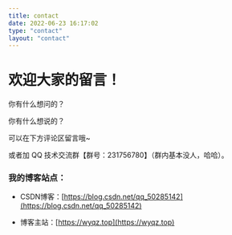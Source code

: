 ```yaml
---
title: contact
date: 2022-06-23 16:17:02
type: "contact"
layout: "contact"
---
```


# 欢迎大家的留言！
你有什么想问的？

你有什么想说的？

可以在下方评论区留言哦~

或者加 QQ 技术交流群【群号：231756780】（群内基本没人，哈哈）。

### 我的博客站点：

- CSDN博客：[https://blog.csdn.net/qq_50285142](https://blog.csdn.net/qq_50285142)

- 博客主站：[https://wyqz.top](https://wyqz.top)
